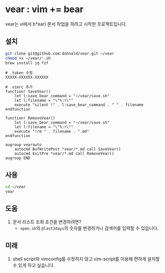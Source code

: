 # vear : vim += bear
vear는 *v*i에서 b*ear) 문서 작업을 하려고 시작한 프로젝트입니다. 

## 설치

```bash
git clone git@github.com:dohnald/vear.git ~/vear
chmod +x ~/vear/*.sh
brew install jq fzf
```

```shell
# .token 수정
XXXXX-XXXXXX-XXXXXX
```

```shell
# .vimrc 추가
function! SaveVear()
    let l:save_bear_command = "~/vear/save.sh"
    let l:filename = "\"%:r\""
    execute "silent !" . l:save_bear_command . " " . filename
endfunction

function! RemoveVear()
    let l:save_bear_command = "~/vear/save.sh"
    let l:filename = "\"%:r\""
    execute "!rm " . filename . ".md"
endfunction

augroup vearauto
    autocmd BufWritePost *vear/*.md call SaveVear()
    autocmd ExitPre *vear/*.md call RemoveVear()
augroup END
```

## 사용 

```bash
cd ~/vear
vear
```

## 도움 

1. 문서 리스트 조회 조건을 변경하려면?
	* `open.sh`의 `@last3days`의 숫자를 변경하거나 검색어를 입력할 수 있습니다.

## 미래

1. shell script와 vimconfig를 수정하지 않고 vim-script를 이용해 편하게 설치할 수 있게 하고 싶습니다.
